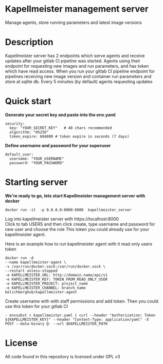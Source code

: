 Kapellmeister management server
===============================

Manage agents, store running parameters and latest image versions


Description
===============================

Kapellmeister server has 2 endpoints which serve agents  and receive updates after your gitlab CI pipeline was started.
Agents using  their endpoint for requesting new images and run parameters, and has token which have read access.
When you run your gitlab CI pipeline endpoint for pipelines receiving new image version and container run parameters  and store at sqlite db. Every 5 minutes (by default) agents requesting updates

Quick start
===============================

**Generate your secret key and paste into the  env.yaml**
```angular2html
security:
  key: "YOUR_SECRET_KEY"   # 40 chars recommended
  algorithm: "HS256"
  token_expire: 604800 # token expire in seconds (7 days)
```
**Define username and password for your superuser**
```angular2html
default_user:
  username: "YOUR_USERNAME"
  password: "YOUR_PASSWORD"
```

Starting server
===============================

**We're ready to go, lets start Kapellmeister management server with docker**
```angular2html
docker run -it  -p 0.0.0.0:8000:8000  kapellmeister_server
```
Log into kapellmeister server with https://localhost:8000    
Click to tab USERS and then click create, type username and password for new user and choose the role
This token you could already use for your kapellmeister agent.

Here is an example how to run kapellmeister agent with it read only users token
```angular2html
docker run -d
--name kapellmeister-agent \ 
-v /var/run/docker.sock:/var/run/docker.sock \
--restart unless-stopped 
-e KAPELLMEISTER_URL: http://domain.name/api/v1
-e KAPELLMEISTER_KEY: TOKEN_FROM_READ_ONLY_USER 
-e KAPELLMEISTER_PROJECT: project_name 
-e KAPELLMEISTER_CHANNEL: branch_name 
belichberghub/kapellmeister-agent
```
Create username with with staff permissions and add token. Then you could use this token for your gitlab CI
```angular2html
- envsubst < kapellmeister.yaml | curl --header "Authorization: Token ${KAPELLMEISTER_KEY}" --header "Content-Type: application/yaml" -X POST --data-binary @- --url $KAPELLMEISTER_PATH

```
License
===============================

All code found in this repository is licensed under GPL v3




